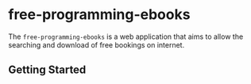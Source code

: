 # free-programming-ebooks

The `free-programming-ebooks` is a web application that aims to allow the searching and download of free bookings on internet.

## Getting Started

